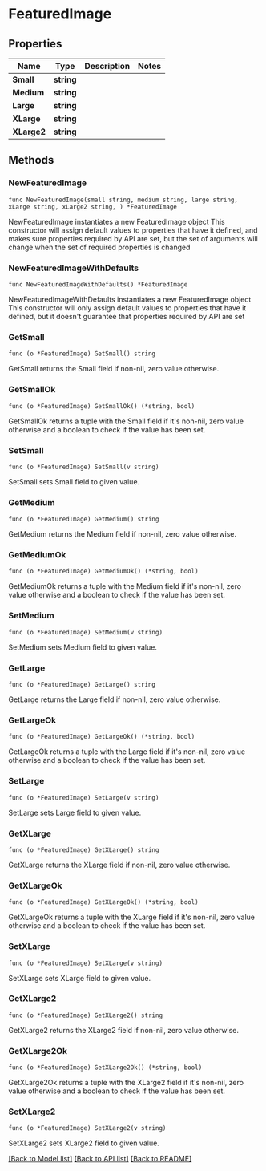 # FeaturedImage

## Properties

Name | Type | Description | Notes
------------ | ------------- | ------------- | -------------
**Small** | **string** |  | 
**Medium** | **string** |  | 
**Large** | **string** |  | 
**XLarge** | **string** |  | 
**XLarge2** | **string** |  | 

## Methods

### NewFeaturedImage

`func NewFeaturedImage(small string, medium string, large string, xLarge string, xLarge2 string, ) *FeaturedImage`

NewFeaturedImage instantiates a new FeaturedImage object
This constructor will assign default values to properties that have it defined,
and makes sure properties required by API are set, but the set of arguments
will change when the set of required properties is changed

### NewFeaturedImageWithDefaults

`func NewFeaturedImageWithDefaults() *FeaturedImage`

NewFeaturedImageWithDefaults instantiates a new FeaturedImage object
This constructor will only assign default values to properties that have it defined,
but it doesn't guarantee that properties required by API are set

### GetSmall

`func (o *FeaturedImage) GetSmall() string`

GetSmall returns the Small field if non-nil, zero value otherwise.

### GetSmallOk

`func (o *FeaturedImage) GetSmallOk() (*string, bool)`

GetSmallOk returns a tuple with the Small field if it's non-nil, zero value otherwise
and a boolean to check if the value has been set.

### SetSmall

`func (o *FeaturedImage) SetSmall(v string)`

SetSmall sets Small field to given value.


### GetMedium

`func (o *FeaturedImage) GetMedium() string`

GetMedium returns the Medium field if non-nil, zero value otherwise.

### GetMediumOk

`func (o *FeaturedImage) GetMediumOk() (*string, bool)`

GetMediumOk returns a tuple with the Medium field if it's non-nil, zero value otherwise
and a boolean to check if the value has been set.

### SetMedium

`func (o *FeaturedImage) SetMedium(v string)`

SetMedium sets Medium field to given value.


### GetLarge

`func (o *FeaturedImage) GetLarge() string`

GetLarge returns the Large field if non-nil, zero value otherwise.

### GetLargeOk

`func (o *FeaturedImage) GetLargeOk() (*string, bool)`

GetLargeOk returns a tuple with the Large field if it's non-nil, zero value otherwise
and a boolean to check if the value has been set.

### SetLarge

`func (o *FeaturedImage) SetLarge(v string)`

SetLarge sets Large field to given value.


### GetXLarge

`func (o *FeaturedImage) GetXLarge() string`

GetXLarge returns the XLarge field if non-nil, zero value otherwise.

### GetXLargeOk

`func (o *FeaturedImage) GetXLargeOk() (*string, bool)`

GetXLargeOk returns a tuple with the XLarge field if it's non-nil, zero value otherwise
and a boolean to check if the value has been set.

### SetXLarge

`func (o *FeaturedImage) SetXLarge(v string)`

SetXLarge sets XLarge field to given value.


### GetXLarge2

`func (o *FeaturedImage) GetXLarge2() string`

GetXLarge2 returns the XLarge2 field if non-nil, zero value otherwise.

### GetXLarge2Ok

`func (o *FeaturedImage) GetXLarge2Ok() (*string, bool)`

GetXLarge2Ok returns a tuple with the XLarge2 field if it's non-nil, zero value otherwise
and a boolean to check if the value has been set.

### SetXLarge2

`func (o *FeaturedImage) SetXLarge2(v string)`

SetXLarge2 sets XLarge2 field to given value.



[[Back to Model list]](../README.md#documentation-for-models) [[Back to API list]](../README.md#documentation-for-api-endpoints) [[Back to README]](../README.md)


